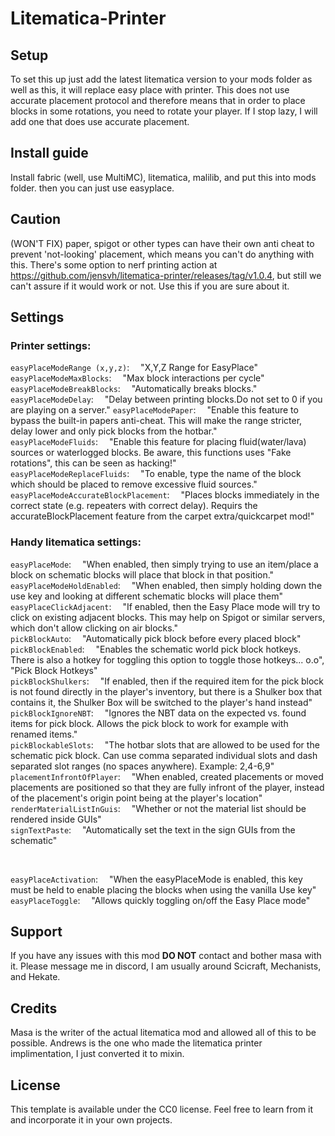# Litematica-Printer

## Setup

To set this up just add the latest litematica version to your mods folder as well as this, it will replace easy place with printer. This does not use accurate placement protocol and therefore means that in order to place blocks in some rotations, you need to rotate your player. If I stop lazy, I will add one that does use accurate placement.

## Install guide

Install fabric (well, use MultiMC), litematica, malilib, and put this into mods folder. then you can just use easyplace. 

## Caution

(WON'T FIX) paper, spigot or other types can have their own anti cheat to prevent 'not-looking' placement, which means you can't do anything with this. There's some option to nerf printing action at https://github.com/jensvh/litematica-printer/releases/tag/v1.0.4, but still we can't assure if it would work or not. Use this if you are sure about it.

## Settings

### Printer settings:

`easyPlaceModeRange (x,y,z)`:&emsp;	"X,Y,Z Range for EasyPlace"<br/>
`easyPlaceModeMaxBlocks`:&emsp;		"Max block interactions per cycle"<br/>
`easyPlaceModeBreakBlocks`:&emsp;	"Automatically breaks blocks."<br/>
`easyPlaceModeDelay`:&emsp;			"Delay between printing blocks.Do not set to 0 if you are playing on a server."
`easyPlaceModePaper`:&emsp;			"Enable this feature to bypass the built-in papers anti-cheat. This will make the range stricter, delay lower and only pick blocks from the hotbar."<br/>
`easyPlaceModeFluids`:&emsp;		"Enable this feature for placing fluid(water/lava) sources or waterlogged blocks. Be aware, this functions uses \"Fake rotations\", this can be seen as hacking!"<br/>
`easyPlaceModeReplaceFluids`:&emsp;	"To enable, type the name of the block which should be placed to remove excessive fluid sources."<br/>
`easyPlaceModeAccurateBlockPlacement`:&emsp;	"Places blocks immediately in the correct state (e.g. repeaters with correct delay). Requirs the accurateBlockPlacement feature from the carpet extra/quickcarpet mod!"<br/>


### Handy litematica settings:

`easyPlaceMode`:&emsp;				"When enabled, then simply trying to use an item/place a block on schematic blocks will place that block in that position."<br/>
`easyPlaceModeHoldEnabled`:&emsp;	"When enabled, then simply holding down the use key and looking at different schematic blocks will place them"<br/>
`easyPlaceClickAdjacent`:&emsp;		"If enabled, then the Easy Place mode will try to click on existing adjacent blocks. This may help on Spigot or similar servers, which don't allow clicking on air blocks."<br/>
`pickBlockAuto`:&emsp;				"Automatically pick block before every placed block"<br/>
`pickBlockEnabled`:&emsp;			"Enables the schematic world pick block hotkeys. There is also a hotkey for toggling this option to toggle those hotkeys... o.o", "Pick Block Hotkeys"<br/>
`pickBlockShulkers`:&emsp;			"If enabled, then if the required item for the pick block is not found directly in the player's inventory, but there is a Shulker box that contains it, the Shulker Box will be switched to the player's hand instead"<br/>
`pickBlockIgnoreNBT`:&emsp;			"Ignores the NBT data on the expected vs. found items for pick block. Allows the pick block to work for example with renamed items."<br/>
`pickBlockableSlots`:&emsp;			"The hotbar slots that are allowed to be used for the schematic pick block. Can use comma separated individual slots and dash separated slot ranges (no spaces anywhere). Example: 2,4-6,9"<br/>
`placementInfrontOfPlayer`:&emsp;	"When enabled, created placements or moved placements are positioned so that they are fully infront of the player, instead of the placement's origin point being at the player's location"<br/>
`renderMaterialListInGuis`:&emsp;	"Whether or not the material list should be rendered inside GUIs"<br/>
`signTextPaste`:&emsp;				"Automatically set the text in the sign GUIs from the schematic"<br/>

<br/>

`easyPlaceActivation`:&emsp;		"When the easyPlaceMode is enabled, this key must be held to enable placing the blocks when using the vanilla Use key"<br/>
`easyPlaceToggle`:&emsp;			"Allows quickly toggling on/off the Easy Place mode"<br/>

## Support
If you have any issues with this mod **DO NOT** contact and bother masa with it. Please message me in discord, I am usually around Scicraft, Mechanists, and Hekate. 

## Credits
Masa is the writer of the actual litematica mod and allowed all of this to be possible.
Andrews is the one who made the litematica printer implimentation, I just converted it to mixin.

## License

This template is available under the CC0 license. Feel free to learn from it and incorporate it in your own projects.